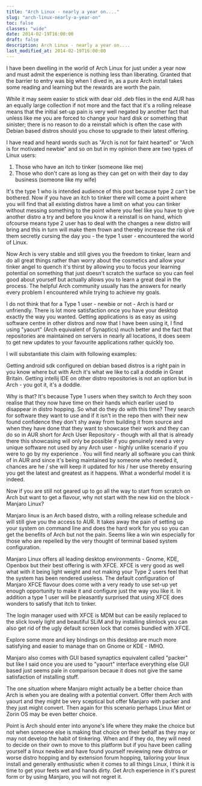 ```yaml
---
title: "Arch Linux - nearly a year on...."
slug: "arch-linux-nearly-a-year-on"
toc: false
classes: "wide"
date: 2014-02-19T16:00:00
draft: false
description: Arch Linux - nearly a year on....
last_modified_at: 2014-02-19T16:00:00
---
```


I have been dwelling in the world of Arch Linux for just under a year now and must admit the experience is nothing less than liberating. Granted that the barrier to entry was big when I dived in, as a pure Arch install takes some reading and learning but the rewards are worth the pain.

While it may seem easier to stick with dear old .deb files in the end AUR has an equally large collection if not more and the fact that it's a rolling release means that the initial set-up pain is very well negated by another fact that unless like me you are forced to change your hard disk or something that sinister; there is no reason to do a reinstall which is often the case with Debian based distros should you chose to upgrade to their latest offering.

I have read and heard words such as "Arch is not for faint hearted" or "Arch is for motivated newbie" and so on but in my opinion there are two types of Linux users:

 1. Those who have an itch to tinker (someone like me)
 2. Those who don't care as long as they can get on with their day to day
    business (someone like my wife)

It's the type 1 who is intended audience of this post because type 2 can't be bothered. Now if you have an itch to tinker there will come a point where you will find that all existing distros have a limit on what you can tinker without messing something to the point where you feel like you have to give another distro a try and before you know it a reinstall is on hand, which ofcourse means type 2 user has to deal with the changes a new distro will bring and this in turn will make them frown and thereby increase the risk of them secretly cursing the day you - the type 1 user - encountered the world of Linux.

Now Arch is very stable and still gives you the freedom to tinker, learn and do all great things rather than worry about the cosmetics and allow your tinker angel to quench it's thirst by allowing you to focus your learning potential on something that just doesn't scratch the surface so you can feel good about yourself but actually allows you to learn a great deal in the process. The helpful Arch community usually has the answers for nearly every problem I encountered while trying to achieve my goals.

I do not think that for a Type 1 user - newbie or not - Arch is hard or unfriendly. There is lot more satisfaction once you have your desktop exactly the way you wanted. Getting applications is as easy as using software centre in other distros and now that I have been using it, I find using "yaourt" (Arch equivalent of Synaptics) much better and the fact that repositories are maintained on servers in nearly all locations, it does seem to get new updates to your favourite applications rather quickly too.

I will substantiate this claim with following examples:

Getting android sdk configured on debian based distros is a right pain in you know where but with Arch it's what we like to call a doddle in Great Britain. Getting intellij IDE on other distro repositories is not an option but in Arch - you got it, it's a doddle.

Why is that? It's because Type 1 users when they switch to Arch they soon realise that they now have time on their hands which earlier used to disappear in distro hopping. So what do they do with this time? They search for software they want to use and if it isn't in the repo then with their new found confidence they don't shy away from building it from source and when they have done that they want to showcase their work and they can do so in AUR short for Arch User Repository - though with all that is already there this showcasing will only be possible if you genuinely need a very unique software not used by any Arch user - highly unlike scenario if you were to go by my experience . You will find nearly all software you can think of in AUR and since it's being maintained by someone who needed it, chances are he / she will keep it updated for his / her use thereby ensuring you get the latest and greatest as it happens. What a wonderful model it is indeed.

Now if you are still not geared up to go all the way to start from scratch on Arch but want to get a flavour, why not start with the new kid on the block - Manjaro Linux?

Manjaro linux is an Arch based distro, with a rolling release schedule and will still give you the access to AUR. It takes away the pain of setting up your system on command line and does the hard work for you so you can get the benefits of Arch but not the pain. Seems like a win win especially for those who are repelled by the very thought of terminal based system configuration.

Manjaro Linux offers all leading desktop environments - Gnome, KDE, Openbox but their best offering is with XFCE. XFCE is very good as well what with it being light weight and not making your Type 2 users feel that the system has been rendered useless. The default configuration of Manjaro XFCE flavour does come with a very ready to use set-up yet enough opportunity to make it and configure just the way you like it. In addition a type 1 user will be pleasantly surprised that using XFCE does wonders to satisfy that itch to tinker.

The login manager used with XFCE is MDM but can be easily replaced to the slick lovely light and beautiful SLiM and by installing slimlock you can also get rid of the ugly default screen lock that comes bundled with XFCE.

Explore some more and key bindings on this desktop are much more satisfying and easier to manage than on Gnome or KDE - IMHO.

Manjaro also comes with GUI based synaptics equivalent called "packer" but like I said once you are used to "yaourt" interface everything else GUI based just seems pale in comparison becaue it does not give the same satisfaction of installing stuff.

The one situation where Manjaro might actually be a better choice than Arch is when you are dealing with a potential convert. Offer them Arch with yaourt and they might be very sceptical but offer Manjaro with packer and they just might convert. Then again for this scenario perhaps Linux Mint or Zorin OS may be even better choice.

Point is Arch should enter into anyone's life where they make the choice but not when someone else is making that choice on their behalf as they may or may not develop the habit of tinkering. When and if they do, they will need to decide on their own to move to this platform but if you have been calling yourself a linux newbie and have found yourself reviewing new distros or worse distro hopping and by extension forum hopping, tailoring your linux install and generally enthusistic when it comes to all things Linux, I think it is time to get your feets wet and hands dirty. Get Arch experience in it's purest form or by using Manjaro, you will not regret it.